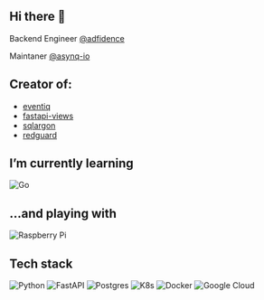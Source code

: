 ## Hi there 👋

Backend Engineer [@adfidence](https://github.com/adfidence)

Maintaner [@asynq-io](https://github.com/asynq-io)

## Creator of:

- [eventiq](https://github.com/asynq-io/eventiq)
- [fastapi-views](https://github.com/asynq-io/fastapi-views)
- [sqlargon](https://github.com/asynq-io/sqlargon)
- [redguard](https://github.com/asynq-io/redguard)

## I’m currently learning
![Go](https://img.shields.io/badge/go-%2300ADD8.svg?style=for-the-badge&logo=go&logoColor=white)

## ...and playing with
![Raspberry Pi](https://img.shields.io/badge/-RaspberryPi-C51A4A?style=for-the-badge&logo=Raspberry-Pi)

## Tech stack
![Python](https://img.shields.io/badge/python-3670A0?style=for-the-badge&logo=python&logoColor=ffdd54)
![FastAPI](https://img.shields.io/badge/FastAPI-005571?style=for-the-badge&logo=fastapi)
![Postgres](https://img.shields.io/badge/postgres-%23316192.svg?style=for-the-badge&logo=postgresql&logoColor=white) 
![K8s](https://img.shields.io/badge/kubernetes-%23326ce5.svg?style=for-the-badge&logo=kubernetes&logoColor=white) 
![Docker](https://img.shields.io/badge/docker-%23326ce5.svg?style=for-the-badge&logo=docker&logoColor=white)
![Google Cloud](https://img.shields.io/badge/GoogleCloud-%234285F4.svg?style=for-the-badge&logo=google-cloud&logoColor=white)
